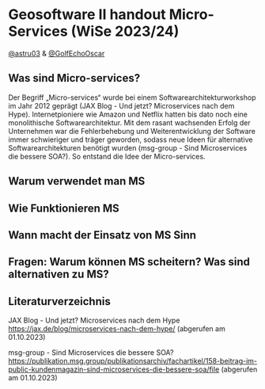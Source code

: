 # Geosoftware II handout Micro-Services (WiSe 2023/24)

[@astru03](https://github.com/astru03) & [@GolfEchoOscar](https://github.com/GolfEchoOscar)

## Was sind Micro-services?

Der Begriff „Micro-services“ wurde bei einem Softwarearchitekturworkshop im Jahr 2012 geprägt (JAX Blog - Und jetzt? Microservices nach dem Hype). Internetpioniere wie Amazon und Netflix hatten bis dato noch eine monolithische Softwarearchitektur. Mit dem rasant wachsenden Erfolg der Unternehmen war die Fehlerbehebung und Weiterentwicklung der Software immer schwieriger und träger geworden, sodass neue Ideen für alternative Softwarearchitekturen benötigt wurden (msg-group - Sind Microservices die bessere SOA?). So entstand die Idee der Micro-services.

## Warum verwendet man MS
## Wie Funktionieren MS
## Wann macht der Einsatz von MS  Sinn
## Fragen: Warum können MS scheitern? Was sind alternativen zu MS?


## Literaturverzeichnis
JAX Blog - Und jetzt? Microservices nach dem Hype
  https://jax.de/blog/microservices-nach-dem-hype/ (abgerufen am 01.10.2023)

msg-group - Sind Microservices die bessere SOA?
  https://publikation.msg.group/publikationsarchiv/fachartikel/158-beitrag-im-public-kundenmagazin-sind-microservices-die-bessere-soa/file (abgerufen am 01.10.2023)
